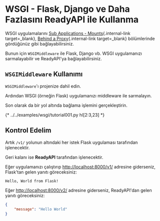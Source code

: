 # WSGI - Flask, Django ve Daha Fazlasını ReadyAPI ile Kullanma

WSGI uygulamalarını [Sub Applications - Mounts](sub-applications.md){.internal-link target=_blank}, [Behind a Proxy](behind-a-proxy.md){.internal-link target=_blank} bölümlerinde gördüğünüz gibi bağlayabilirsiniz.

Bunun için `WSGIMiddleware` ile Flask, Django vb. WSGI uygulamanızı sarmalayabilir ve ReadyAPI'ya bağlayabilirsiniz.

## `WSGIMiddleware` Kullanımı

`WSGIMiddleware`'ı projenize dahil edin.

Ardından WSGI (örneğin Flask) uygulamanızı middleware ile sarmalayın.

Son olarak da bir yol altında bağlama işlemini gerçekleştirin.

{* ../../examples/wsgi/tutorial001.py hl[2:3,23] *}

## Kontrol Edelim

Artık `/v1/` yolunun altındaki her istek Flask uygulaması tarafından işlenecektir.

Geri kalanı ise **ReadyAPI** tarafından işlenecektir.

Eğer uygulamanızı çalıştırıp <a href="http://localhost:8000/v1/" class="external-link" target="_blank">http://localhost:8000/v1/</a> adresine giderseniz, Flask'tan gelen yanıtı göreceksiniz:

```txt
Hello, World from Flask!
```

Eğer <a href="http://localhost:8000/v2/" class="external-link" target="_blank">http://localhost:8000/v2/</a> adresine giderseniz, ReadyAPI'dan gelen yanıtı göreceksiniz:

```JSON
{
    "message": "Hello World"
}
```

